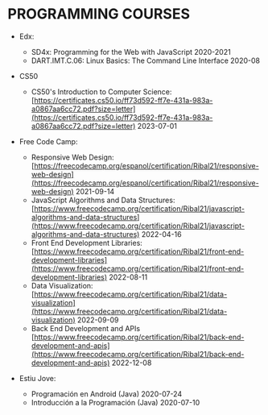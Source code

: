 # PROGRAMMING COURSES
 
- Edx:
  - SD4x: Programming for the Web with JavaScript 2020-2021
  - DART.IMT.C.06: Linux Basics: The Command Line Interface 2020-08
- CS50
  - CS50's Introduction to Computer Science: [https://certificates.cs50.io/ff73d592-ff7e-431a-983a-a0867aa6cc72.pdf?size=letter](https://certificates.cs50.io/ff73d592-ff7e-431a-983a-a0867aa6cc72.pdf?size=letter) 2023-07-01

- Free Code Camp: 
  - Responsive Web Design: [https://freecodecamp.org/espanol/certification/Ribal21/responsive-web-design](https://freecodecamp.org/espanol/certification/Ribal21/responsive-web-design)    2021-09-14
  - JavaScript Algorithms and Data Structures: [https://www.freecodecamp.org/certification/Ribal21/javascript-algorithms-and-data-structures](https://www.freecodecamp.org/certification/Ribal21/javascript-algorithms-and-data-structures) 2022-04-16
  - Front End Development Libraries: [https://www.freecodecamp.org/certification/Ribal21/front-end-development-libraries](https://www.freecodecamp.org/certification/Ribal21/front-end-development-libraries) 2022-08-11
  - Data Visualization: [https://www.freecodecamp.org/certification/Ribal21/data-visualization](https://www.freecodecamp.org/certification/Ribal21/data-visualization) 2022-09-09
  - Back End Development and APIs [https://www.freecodecamp.org/certification/Ribal21/back-end-development-and-apis](https://www.freecodecamp.org/certification/Ribal21/back-end-development-and-apis) 2022-12-08

- Estiu Jove:
  - Programación en Android (Java) 2020-07-24
  - Introducción a la Programación (Java) 2020-07-10